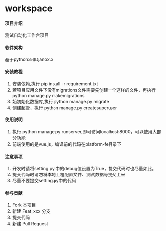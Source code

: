 # workspace

#### 项目介绍
测试自动化工作台项目

#### 软件架构
基于python3和Djano2.x


#### 安装教程

1. 安装依赖,执行 pip install -r requirement.txt
2. 若项目应用文件下没有migrations文件需要先创建一个这样的文件，再执行python manage.py makemigrations
2. 始初始化数据库,执行 python manage.py migrate
3. 创建超管，执行 python manage.py createsuperuser

#### 使用说明

1. 执行 python manage.py runserver,即可访问localhost:8000，可以使用大部分功能
2. 前端使用的是vue.js，编译前的代码在platform-fe目录下

#### 注意事项
1. 开发时请将setting.py 中的debug值设置为True，提交代码时也尽量如此。
2. 提交代码时请勿将本地工程配置文件、测试数据等提交上来
3. 尽量不要提交setting.py中的代码


#### 参与贡献
1. Fork 本项目
2. 新建 Feat_xxx 分支
3. 提交代码
4. 新建 Pull Request